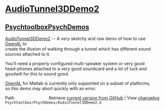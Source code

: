 # [AudioTunnel3DDemo2](AudioTunnel3DDemo2)
## [Psychtoolbox](Psychtoolbox)[PsychDemos](PsychDemos)

[AudioTunnel3DDemo2](AudioTunnel3DDemo2) -- A very sketchy and raw demo of how to use [OpenAL](OpenAL) to  
create the illusion of walking through a tunnel which has different sound  
sources attached to it.  
  
You'll need a properly configured multi-speaker system or very good  
head-phones attached to a very good soundcard and a lot of luck and  
goodwill for this to sound good.  
  
[OpenAL](OpenAL) for Matlab is currently only supported on a subset of platforms,  
so this demo may abort quickly with an error.  
  




<div class="code_header" style="text-align:right;">
  <span style="float:left;">Path&nbsp;&nbsp;</span> <span class="counter">Retrieve <a href=
  "https://raw.github.com/Psychtoolbox-3/Psychtoolbox-3/beta/Psychtoolbox/PsychDemos/AudioTunnel3DDemo2.m">current version from GitHub</a> | View <a href=
  "https://github.com/Psychtoolbox-3/Psychtoolbox-3/commits/beta/Psychtoolbox/PsychDemos/AudioTunnel3DDemo2.m">changelog</a></span>
</div>
<div class="code">
  <code>Psychtoolbox/PsychDemos/AudioTunnel3DDemo2.m</code>
</div>

